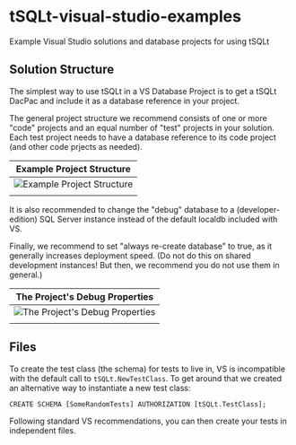 # tSQLt-visual-studio-examples
Example Visual Studio solutions and database projects for using tSQLt

## Solution Structure
The simplest way to use tSQLt in a VS Database Project is to get a tSQLt DacPac and include it as a database reference in your project.

The general project structure we recommend consists of one or more "code" projects and an equal number of "test" projects in your solution. Each test project needs to have a database reference to its code project (and other code prjects as needed).

|Example Project Structure|
|-|
|![Example Project Structure](https://user-images.githubusercontent.com/298017/133068000-2d562db1-0a1f-495f-9581-31e557e37f47.png)|
||

It is also recommended to change the "debug" database to a (developer-edition) SQL Server instance instead of the default localdb included with VS.

Finally, we recommend to set "always re-create database" to true, as it generally increases deployment speed. (Do not do this on shared development instances! But then, we recommend you do not use them in general.)

|The Project's Debug Properties|
|-|
|![The Project's Debug Properties](https://user-images.githubusercontent.com/298017/133068972-3076598d-980a-4778-9190-a7e8f8008e24.png)|
||

## Files

To create the test class (the schema) for tests to live in, VS is incompatible with the default call to `tSQLt.NewTestClass`. To get around that we created an alternative way to instantiate a new test class: 

`CREATE SCHEMA [SomeRandomTests] AUTHORIZATION [tSQLt.TestClass];`

Following standard VS recommendations, you can then create your tests in independent files.
